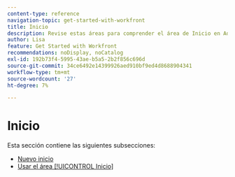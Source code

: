 ```yaml
---
content-type: reference
navigation-topic: get-started-with-workfront
title: Inicio
description: Revise estas áreas para comprender el área de Inicio en Adobe Workfront.
author: Lisa
feature: Get Started with Workfront
recommendations: noDisplay, noCatalog
exl-id: 192b73f4-5995-43ae-b5a5-2b2f856c696d
source-git-commit: 34ce6492e14399926aed910bf9ed4d8688904341
workflow-type: tm+mt
source-wordcount: '27'
ht-degree: 7%

---
```


# Inicio

Esta sección contiene las siguientes subsecciones:

* [Nuevo inicio](../../workfront-basics/using-home/new-home/new-home.md)
* [Usar el área [!UICONTROL Inicio]](../../workfront-basics/using-home/using-the-home-area/use-the-home-area.md)
